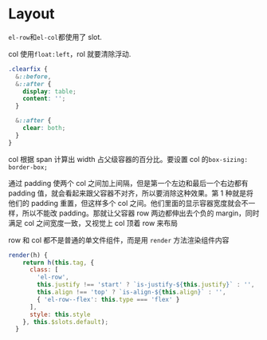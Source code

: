 # Layout

`el-row`和`el-col`都使用了 slot.

col 使用`float:left`，rol 就要清除浮动.

```css
.clearfix {
  &::before,
  &::after {
    display: table;
    content: '';
  }

  &::after {
    clear: both;
  }
}
```

col 根据 span 计算出 width 占父级容器的百分比。要设置 col 的`box-sizing: border-box;`

通过 padding 使两个 col 之间加上间隔，但是第一个左边和最后一个右边都有 padding 值，就会看起来跟父容器不对齐，所以要消除这种效果。第 1 种就是将他们的 padding 重置，但这样多个 col 之间。他们里面的显示容器宽度就会不一样，所以不能改 padding。那就让父容器 row 两边都伸出去个负的 margin，同时满足 col 之间宽度一致，又视觉上 col 顶着 row 来布局

row 和 col 都不是普通的单文件组件，而是用 `render` 方法渲染组件内容

```js
render(h) {
    return h(this.tag, {
      class: [
        'el-row',
        this.justify !== 'start' ? `is-justify-${this.justify}` : '',
        this.align !== 'top' ? `is-align-${this.align}` : '',
        { 'el-row--flex': this.type === 'flex' }
      ],
      style: this.style
    }, this.$slots.default);
  }
```

